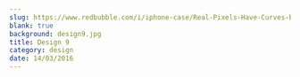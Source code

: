 ```yaml
---
slug: https://www.redbubble.com/i/iphone-case/Real-Pixels-Have-Curves-by-solo244/13930630.PM7U2
blank: true
background: design9.jpg
title: Design 9
category: design
date: 14/03/2016
---
```

